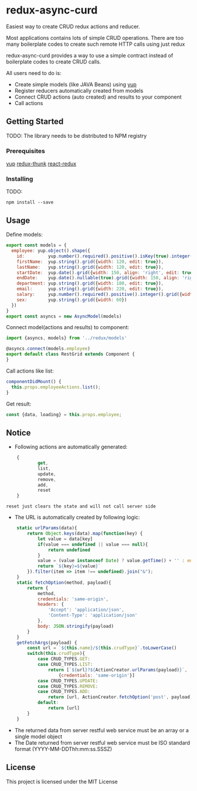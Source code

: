 # redux-async-curd
Easiest way to create CRUD redux actions and reducer.

Most applications contains lots of simple CRUD operations. There are too many boilerplate codes to create such remote HTTP calls using just redux

redux-async-curd provides a way to use a simple contract instead of boilerplate codes to create CRUD calls.

All users need to do is:
* Create simple models (like JAVA Beans) using [yup](https://github.com/jquense/yup)
* Register reducers automatically created from models
* Connect CRUD actions (auto created) and results to your component
* Call actions

## Getting Started

TODO: The library needs to be distributed to NPM registry

### Prerequisites

[yup](https://github.com/jquense/yup)
[redux-thunk](https://github.com/gaearon/redux-thunk)
[react-redux](https://github.com/reactjs/react-redux)

### Installing

TODO:

```
npm install --save
```

## Usage

Define models:
```js
export const models = {
  employee: yup.object().shape({
    id:         yup.number().required().positive().isKey(true).integer().grid({hidden: true}),
    firstName:  yup.string().grid({width: 120, edit: true}),
    lastName:   yup.string().grid({width: 120, edit: true}),
    startDate:  yup.date().grid({width: 150, align: 'right', edit: true}),
    endDate:    yup.date().nullable(true).grid({width: 150, align: 'right', edit: true}),
    department: yup.string().grid({width: 180, edit: true}),
    email:      yup.string().grid({width: 220, edit: true}),
    salary:     yup.number().required().positive().integer().grid({width: 70, align: 'right', edit: true}),
    sex:        yup.string().grid({width: 60})
  })
}
export const asyncs = new AsyncModel(models)
```
Connect model(actions and results) to component:
```js
import {asyncs, models} from '../redux/models'

@asyncs.connect(models.employee)
export default class RestGrid extends Component {
}
```
Call actions like list:
```js
componentDidMount() {
  this.props.employeeActions.list();
}
```
Get result:
```js
const {data, loading} = this.props.employee;
```

## Notice

* Following actions are automatically generated:
```js
    {
            get,
            list,
            update,
            remove,
            add,
            reset
    }
```
    reset just clears the state and will not call server side
* The URL is automatically created by following logic:
```js
    static urlParams(data){
        return Object.keys(data).map(function(key) {
            let value = data[key]
            if(value === undefined || value === null){
                return undefined
            }
            value = (value instanceof Date) ? value.getTime() + '' : encodeURIComponent(value)
            return `${key}=${value}`
        }).filter(item => item !== undefined).join("&");
    }
    static fetchOption(method, payload){
        return {
            method,
            credentials: 'same-origin',
            headers: {
                'Accept': 'application/json',
                'Content-Type': 'application/json'
            },
            body: JSON.stringify(payload)
        }
    }
    getFetchArgs(payload) {
        const url = `${this.name}/${this.crudType}`.toLowerCase()
        switch(this.crudType){
            case CRUD_TYPES.GET: 
            case CRUD_TYPES.LIST: 
                return [`${url}?${ActionCreator.urlParams(payload)}`, 
                    {credentials: 'same-origin'}]
            case CRUD_TYPES.UPDATE:
            case CRUD_TYPES.REMOVE:
            case CRUD_TYPES.ADD:
                return [url, ActionCreator.fetchOption('post', payload)]
            default:
                return [url]
        }
    }
  ```
* The returned data from server restful web service must be an array or a single model object
* The Date returned from server restful web service must be ISO standard format (YYYY-MM-DDThh:mm:ss.SSSZ)

## License

This project is licensed under the MIT License

